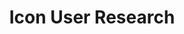 ---
title: Icon User Research
isPublic_b: true
published: true

file:
  src: /assets/site/images/icon-user-researcher.svg
  type: image/svg
alt_txt: 'Icon User Research'

---